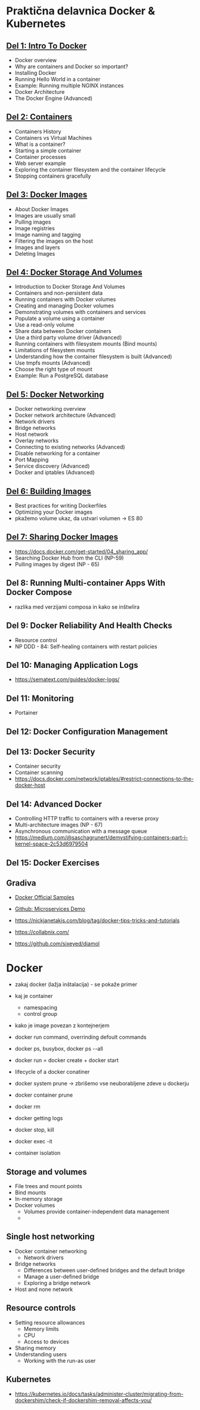 # Praktična delavnica Docker & Kubernetes

## [Del 1: Intro To Docker](./01_Intro_To_Docker/README.md)
- Docker overview
- Why are containers and Docker so important?
- Installing Docker
- Running Hello World in a container
- Example: Running multiple NGINX instances
- Docker Architecture
- The Docker Engine (Advanced)

## [Del 2: Containers](./02_Containers/README.md)
- Containers History
- Containers vs Virtual Machines
- What is a container?
- Starting a simple container
- Container processes
- Web server example
- Exploring the container filesystem and the container lifecycle
- Stopping containers gracefully

## [Del 3: Docker Images](./03_Docker_Images/README.md)
- About Docker Images
- Images are usually small
- Pulling images
- Image registries
- Image naming and tagging
- Filtering the images on the host
- Images and layers
- Deleting Images

## [Del 4: Docker Storage And Volumes](./04_Docker_Storage_And_Volumes/README.md)
- Introduction to Docker Storage And Volumes
- Containers and non-persistent data
- Running containers with Docker volumes
- Creating and managing Docker volumes
- Demonstrating volumes with containers and services
- Populate a volume using a container
- Use a read-only volume
- Share data between Docker containers
- Use a third party volume driver (Advanced)
- Running containers with filesystem mounts (Bind mounts)
- Limitations of filesystem mounts
- Understanding how the container filesystem is built (Advanced)
- Use tmpfs mounts (Advanced)
- Choose the right type of mount
- Example: Run a PostgreSQL database

## [Del 5: Docker Networking](./05_Docker_Networking/README.md)
- Docker networking overview
- Docker network architecture (Advanced)
- Network drivers
- Bridge networks
- Host network
- Overlay networks
- Connecting to existing networks (Advanced)
- Disable networking for a container
- Port Mapping
- Service discovery (Advanced)
- Docker and iptables (Advanced)

## [Del 6: Building Images](./06_Building_Images/README.md)
- Best practices for writing Dockerfiles
- Optimizing your Docker images
- pkažemo volume ukaz, da ustvari volumen -> ES 80

## [Del 7: Sharing Docker Images](./07_Sharing_Docker_Images/)
- https://docs.docker.com/get-started/04_sharing_app/
- Searching Docker Hub from the CLI (NP-59)
- Pulling images by digest (NP - 65)

## Del 8: Running Multi-container Apps With Docker Compose
- razlika med verzijami composa in kako se inštwlira

## Del 9: Docker Reliability And Health Checks
- Resource control
- NP DDD - 84: Self-healing containers with restart policies

## Del 10: Managing Application Logs
- https://sematext.com/guides/docker-logs/

## Del 11: Monitoring
- Portainer

## Del 12: Docker Configuration Management

## Del 13: Docker Security
- Container security
- Container scanning
- https://docs.docker.com/network/iptables/#restrict-connections-to-the-docker-host

## Del 14: Advanced Docker
- Controlling HTTP traffic to containers with a reverse proxy
- Multi-architecture images (NP - 67)
- Asynchronous communication with a message queue
- https://medium.com/@saschagrunert/demystifying-containers-part-i-kernel-space-2c53d6979504


## Del 15: Docker Exercises 


## Gradiva
- [Docker Official Samples](https://docs.docker.com/samples/#tutorial-labs)
- [Github: Microservices Demo](https://github.com/microservices-demo)

- https://nickjanetakis.com/blog/tag/docker-tips-tricks-and-tutorials
- https://collabnix.com/

- https://github.com/sixeyed/diamol


# Docker
- zakaj docker (lažja inštalacija) - se pokaže primer

- kaj je container
	- namespacing
	- control group
- kako je image povezan z kontejnerjem
- docker run command, overrinding defoult commands
- docker ps, busybox, docker ps --all
- docker run = docker create + docker start
- lifecycle of a docker conatiner
- docker system prune -> zbrišemo vse neuborabljene zdeve u dockerju
- docker container prune
- docker rm 
- docker getting logs
- docker stop, kill
- docker exec -it
- container isolation

## Storage and volumes
- File trees and mount points
- Bind mounts
- In-memory storage
- Docker volumes
    - Volumes provide container-independent data management
    - 

## Single host networking
- Docker container networking
    - Network drivers
- Bridge networks
    - Differences between user-defined bridges and the default bridge
    - Manage a user-defined bridge
    - Exploring a bridge network
- Host and none network



## Resource controls
- Setting resource allowances
    - Memory limits
    - CPU
    - Access to devices
- Sharing memory
- Understanding users
    - Working with the run-as user

## Kubernetes
- https://kubernetes.io/docs/tasks/administer-cluster/migrating-from-dockershim/check-if-dockershim-removal-affects-you/